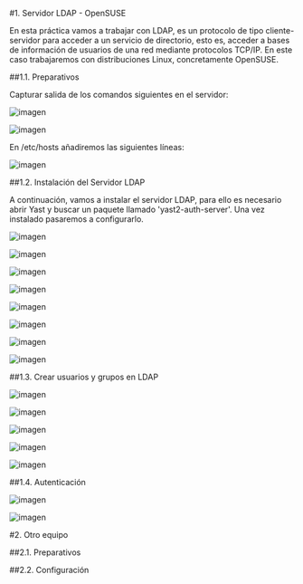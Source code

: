 #1. Servidor LDAP - OpenSUSE

En esta práctica vamos a trabajar con LDAP, es un protocolo de tipo cliente-servidor para acceder a un servicio de directorio, esto es, acceder a bases de información de usuarios de una red mediante protocolos TCP/IP. En este caso trabajaremos con distribuciones Linux, concretamente OpenSUSE.

##1.1. Preparativos

Capturar salida de los comandos siguientes en el servidor:

![imagen](images/15.png)

![imagen](images/16.png)

En /etc/hosts añadiremos las siguientes líneas:

![imagen](images/8.png)

##1.2. Instalación del Servidor LDAP

A continuación, vamos a instalar el servidor LDAP, para ello es necesario abrir Yast y buscar un paquete llamado 'yast2-auth-server'. Una vez instalado pasaremos a configurarlo.

![imagen](images/2.png)

![imagen](images/3.png)

![imagen](images/4.png)

![imagen](images/5.png)

![imagen](images/6.png)

![imagen](images/7.png)

![imagen](images/9.png)

![imagen](images/16.png)

##1.3. Crear usuarios y grupos en LDAP

![imagen](images/10.png)

![imagen](images/11.png)

![imagen](images/12.png)

![imagen](images/13.png)

![imagen](images/14.png)

##1.4. Autenticación

![imagen](images/17.png)

![imagen](images/18.png)


#2. Otro equipo



##2.1. Preparativos



##2.2. Configuración
